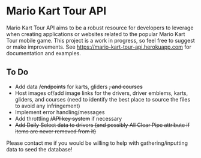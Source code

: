 # Mario Kart Tour API

Mario Kart Tour API aims to be a robust resource for developers to leverage when creating applications or websites related to the popular Mario Kart Tour mobile game.  This project is a work in progress, so feel free to suggest or make improvements.  See https://mario-kart-tour-api.herokuapp.com for documentation and examples.

## To Do

- Add data ~~/endpoints~~ for karts, gliders ~~, and courses~~
- Host images of/add image links for the drivers, driver emblems, karts, gliders, and courses (need to identify the best place to source the files to avoid any infringement)
- Implement error handling/messages
- Add throttling ~~/API key system~~ if necessary
- ~~Add Daily Select data to drivers (and possibly All Clear Pipe attribute if items are never removed from it)~~

Please contact me if you would be willing to help with gathering/inputting data to seed the database!
